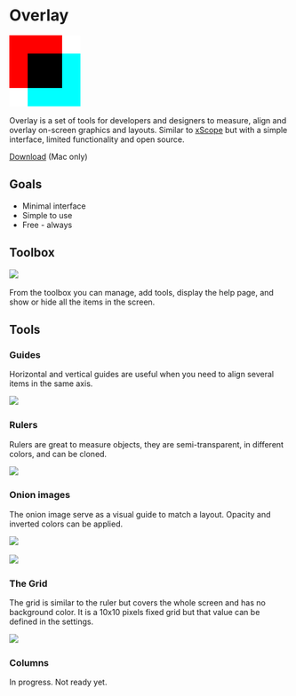 # Overlay

![](resources/icons/128x128.png)

Overlay is a set of tools for developers and designers to measure, align and overlay on-screen graphics and layouts. Similar to [xScope](https://xscopeapp.com/) but with a simple interface, limited functionality and open source.

[Download](https://github.com/singuerinc/overlay/releases) (Mac only)

## Goals

- Minimal interface
- Simple to use
- Free - always

## Toolbox

![](resources/images/toolbox.png)

From the toolbox you can manage, add tools, display the help page, and show or hide all the items in the screen.

## Tools

### Guides

Horizontal and vertical guides are useful when you need to align several items in the same axis.

![](resources/images/guides.png)

### Rulers

Rulers are great to measure objects, they are semi-transparent, in different colors, and can be cloned.

![](resources/images/rulers.png)

### Onion images

The onion image serve as a visual guide to match a layout. Opacity and inverted colors can be applied.

![](resources/images/inverted-only.png)

![](resources/images/inverted-browser.png)

### The Grid

The grid is similar to the ruler but covers the whole screen and has no background color. It is a 10x10 pixels fixed grid but that value can be defined in the settings.

![](resources/images/grid.png)

### Columns

In progress. Not ready yet.
